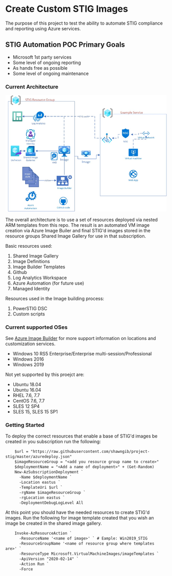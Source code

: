 # Create Custom STIG Images

The purpose of this project to test the ability to automate STIG compliance and reporting using Azure services. 

## STIG Automation POC Primary Goals
- Microsoft 1st party services
- Some level of ongoing reporting
- As hands free as possible
- Some level of ongoing maintenance

### Current Architecture
![](./images/architecture.jpg)

The overall architecture is to use a set of resources deployed via nested ARM templates from this repo. The result is an automated VM image creation via Azure Image Builer and final STIG'd images stored in the resource groups Shared Image Gallery for use in that subscription.

Basic resources used:

1. Shared Image Gallery
2. Image Definitions
3. Image Builder Templates
4. Github
5. Log Analytics Workspace
6. Azure Automation (for future use)
7. Managed Identity

Resources used in the Image building process:

1. PowerSTIG DSC
2. Custom scripts

### Current supported OSes
See [Azure Image Builder](https://docs.microsoft.com/en-us/azure/virtual-machines/linux/image-builder-overview "Azure Image Builder") for more support information on locations and customization services.
* Windows 10 RS5 Enterprise/Enterprise multi-session/Professional
* Windows 2016
* Windows 2019

Not yet supported by this proejct are:
* Ubuntu 18.04
* Ubuntu 16.04
* RHEL 7.6, 7.7
* CentOS 7.6, 7.7
* SLES 12 SP4
* SLES 15, SLES 15 SP1

### Getting Started

To deploy the correct resources that enable a base of STIG'd images be created in you subscription run the following:

```    
    $url = "https://raw.githubusercontent.com/shawngib/project-stig/master/azuredeploy.json"
    $imageResourceGroup = "<add you resource group name to create>" 
    $deploymentName = "<Add a name of deployment>" + (Get-Random)
    New-AzSubscriptionDeployment `
      -Name $deploymentName `
      -Location eastus `
      -TemplateUri $url `
      -rgName $imageResourceGroup `
      -rgLocation eastus `
      -DeploymentDebugLogLevel All
```

At this point you should have the needed resources to create STIG'd images. Run the following for image template created that you wish an image be created in the shared image gallery.

```
    Invoke-AzResourceAction `
      -ResourceName '<name of image>' ` # Eample: Win2019_STIG
      -ResourceGroupName '<name of resource group where templates are>' `
      -ResourceType Microsoft.VirtualMachineImages/imageTemplates `
      -ApiVersion "2020-02-14" `
      -Action Run `
      -Force
```
